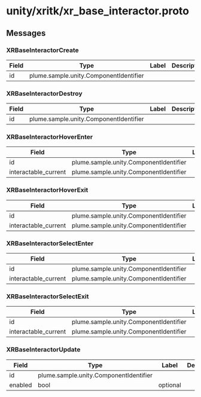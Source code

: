 
# unity/xritk/xr_base_interactor.proto



## Messages

### XRBaseInteractorCreate



| Field | Type | Label | Description |
| ----- | ---- | ----- | ----------- |
| id | plume.sample.unity.ComponentIdentifier |  |  |



### XRBaseInteractorDestroy



| Field | Type | Label | Description |
| ----- | ---- | ----- | ----------- |
| id | plume.sample.unity.ComponentIdentifier |  |  |



### XRBaseInteractorHoverEnter



| Field | Type | Label | Description |
| ----- | ---- | ----- | ----------- |
| id | plume.sample.unity.ComponentIdentifier |  |  |
| interactable_current | plume.sample.unity.ComponentIdentifier |  |  |



### XRBaseInteractorHoverExit



| Field | Type | Label | Description |
| ----- | ---- | ----- | ----------- |
| id | plume.sample.unity.ComponentIdentifier |  |  |
| interactable_current | plume.sample.unity.ComponentIdentifier |  |  |



### XRBaseInteractorSelectEnter



| Field | Type | Label | Description |
| ----- | ---- | ----- | ----------- |
| id | plume.sample.unity.ComponentIdentifier |  |  |
| interactable_current | plume.sample.unity.ComponentIdentifier |  |  |



### XRBaseInteractorSelectExit



| Field | Type | Label | Description |
| ----- | ---- | ----- | ----------- |
| id | plume.sample.unity.ComponentIdentifier |  |  |
| interactable_current | plume.sample.unity.ComponentIdentifier |  |  |



### XRBaseInteractorUpdate



| Field | Type | Label | Description |
| ----- | ---- | ----- | ----------- |
| id | plume.sample.unity.ComponentIdentifier |  |  |
| enabled | bool | optional |  |



 <!-- end of messages -->

 <!-- end of enums -->

 <!-- end of files -->